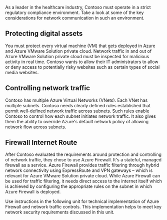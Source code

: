 ﻿As a leader in the healthcare industry, Contoso must operate in a strict regulatory compliance environment. Take a look at some of the key considerations for network communication in such an environment.

## Protecting digital assets

You must protect every virtual machine (VM) that gets deployed in Azure and Azure VMware Solution private cloud. Network traffic in and out of Azure VMware Solution private cloud must be inspected for malicious activity in real time. Contoso wants to allow their IT administrators to allow or deny access to potentially risky websites such as certain types of social media websites. 

## Controlling network traffic

Contoso has multiple Azure Virtual Networks (VNets). Each VNet has multiple subnets. Contoso needs clearly defined rules established that permit well-defined network traffic across subnets. Such rules enable Contoso to control how each subnet initiates network traffic. It also gives them the ability to override Azure's default network policy of allowing network flow across subnets.

## Firewall Internet Route

After Contoso evaluated the requirements around protection and controlling of network traffic, they chose to use Azure Firewall. It's a stateful, managed firewall as a service. Azure Firewall provides traffic filtering through hybrid network connectivity using ExpressRoute and VPN gateways – which is relevant for Azure VMware Solution private cloud. While Azure Firewall can be used for traffic filtering, it needs direct access to the internet itself which is achieved by configuring the appropriate rules on the subnet in which Azure Firewall is deployed.

Use instructions in the following unit for technical implementation of Azure Firewall and network traffic controls. This implementation helps to meet key network security requirements discussed in this unit.
